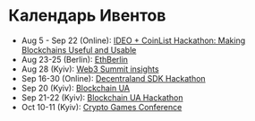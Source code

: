 # Календарь Ивентов

* Aug 5 - Sep 22 \(Online\): [IDEO + CoinList Hackathon: Making Blockchains Useful and Usable](https://coinlist.co/build/ideo) 
* Aug 23-25 \(Berlin\): [EthBerlin](https://ethberlinzwei.com/)
* Aug 28 \(Kyiv\): [Web3 Summit insights](https://www.facebook.com/events/422693958332253/)
* Sep 16-30 \(Online\): [Decentraland SDK Hackathon](https://hack.decentraland.org/?with=weekinethereum)
* Sep 20 \(Kyiv\): [Blockchain UA](https://blockchainua.com/)
* Sep 21-22 \(Kyiv\): [Blockchain UA Hackathon](http://blockchainua-hackathon.com/)
* Oct 10-11 \(Kyiv\): [Crypto Games Conference](https://cryptogames.events/)

  

